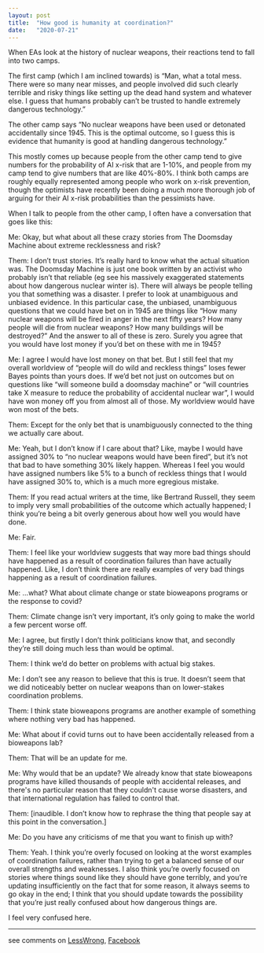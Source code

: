 ```yaml
---
layout: post
title:  "How good is humanity at coordination?"
date:   "2020-07-21"
---
```


When EAs look at the history of nuclear weapons, their reactions tend to fall into two camps.

The first camp (which I am inclined towards) is “Man, what a total mess. There were so many near misses, and people involved did such clearly terrible and risky things like setting up the dead hand system and whatever else. I guess that humans probably can’t be trusted to handle extremely dangerous technology.”

The other camp says “No nuclear weapons have been used or detonated accidentally since 1945. This is the optimal outcome, so I guess this is evidence that humanity is good at handling dangerous technology.”

This mostly comes up because people from the other camp tend to give numbers for the probability of AI x-risk that are 1-10%, and people from my camp tend to give numbers that are like 40%-80%. I think both camps are roughly equally represented among people who work on x-risk prevention, though the optimists have recently been doing a much more thorough job of arguing for their AI x-risk probabilities than the pessimists have.

When I talk to people from the other camp, I often have a conversation that goes like this:

Me: Okay, but what about all these crazy stories from The Doomsday Machine about extreme recklessness and risk?

Them: I don’t trust stories. It’s really hard to know what the actual situation was. The Doomsday Machine is just one book written by an activist who probably isn’t that reliable (eg see his massively exaggerated statements about how dangerous nuclear winter is). There will always be people telling you that something was a disaster. I prefer to look at unambiguous and unbiased evidence. In this particular case, the unbiased, unambiguous questions that we could have bet on in 1945 are things like “How many nuclear weapons will be fired in anger in the next fifty years? How many people will die from nuclear weapons? How many buildings will be destroyed?” And the answer to all of these is zero. Surely you agree that you would have lost money if you’d bet on these with me in 1945?

Me: I agree I would have lost money on that bet. But I still feel that my overall worldview of “people will do wild and reckless things” loses fewer Bayes points than yours does. If we’d bet not just on outcomes but on questions like “will someone build a doomsday machine” or “will countries take X measure to reduce the probability of accidental nuclear war”, I would have won money off you from almost all of those. My worldview would have won most of the bets.

Them: Except for the only bet that is unambiguously connected to the thing we actually care about.

Me: Yeah, but I don’t know if I care about that? Like, maybe I would have assigned 30% to “no nuclear weapons would have been fired”, but it’s not that bad to have something 30% likely happen. Whereas I feel you would have assigned numbers like 5% to a bunch of reckless things that I would have assigned 30% to, which is a much more egregious mistake.

Them: If you read actual writers at the time, like Bertrand Russell, they seem to imply very small probabilities of the outcome which actually happened; I think you’re being a bit overly generous about how well you would have done.

Me: Fair.

Them: I feel like your worldview suggests that way more bad things should have happened as a result of coordination failures than have actually happened. Like, I don’t think there are really examples of very bad things happening as a result of coordination failures.

Me: ...what? What about climate change or state bioweapons programs or the response to covid?

Them: Climate change isn’t very important, it’s only going to make the world a few percent worse off.

Me: I agree, but firstly I don’t think politicians know that, and secondly they’re still doing much less than would be optimal.

Them: I think we’d do better on problems with actual big stakes.

Me: I don’t see any reason to believe that this is true. It doesn’t seem that we did noticeably better on nuclear weapons than on lower-stakes coordination problems.

Them: I think state bioweapons programs are another example of something where nothing very bad has happened.

Me: What about if covid turns out to have been accidentally released from a bioweapons lab?

Them: That will be an update for me.

Me: Why would that be an update? We already know that state bioweapons programs have killed thousands of people with accidental releases, and there's no particular reason that they couldn't cause worse disasters, and that international regulation has failed to control that.

Them: [inaudible. I don’t know how to rephrase the thing that people say at this point in the conversation.]

Me: Do you have any criticisms of me that you want to finish up with?

Them: Yeah. I think you’re overly focused on looking at the worst examples of coordination failures, rather than trying to get a balanced sense of our overall strengths and weaknesses. I also think you’re overly focused on stories where things sound like they should have gone terribly, and you’re updating insufficiently on the fact that for some reason, it always seems to go okay in the end; I think that you should update towards the possibility that you’re just really confused about how dangerous things are.

I feel very confused here.

----

see comments on [LessWrong](https://www.lesswrong.com/posts/y3jDSoTTdBD9Nj3Gx/how-good-is-humanity-at-coordination), [Facebook](https://www.facebook.com/bshlgrs/posts/10220137367799175)
